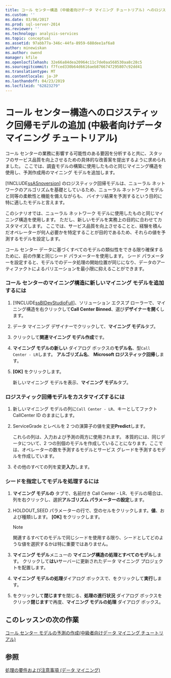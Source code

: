 ```yaml
---
title: コール センター構造 (中級者向けデータ マイニング チュートリアル) へのロジスティック回帰モデルの追加 |Microsoft Docs
ms.custom: ''
ms.date: 03/06/2017
ms.prod: sql-server-2014
ms.reviewer: ''
ms.technology: analysis-services
ms.topic: conceptual
ms.assetid: 97abb77a-346c-44fa-8959-688dee1af6a8
author: minewiskan
ms.author: owend
manager: kfile
ms.openlocfilehash: 32e66a84dea20964c11c7de0aa568530aa8c28c5
ms.sourcegitcommit: f7fced330b64d6616aeb8766747295807c92dd41
ms.translationtype: MT
ms.contentlocale: ja-JP
ms.lasthandoff: 04/23/2019
ms.locfileid: "62823279"
---
```

# <a name="adding-a-logistic-regression-model-to-the-call-center-structure-intermediate-data-mining-tutorial"></a>コール センター構造へのロジスティック回帰モデルの追加 (中級者向けデータ マイニング チュートリアル)
  コール センターの業務に影響する可能性のある要因を分析すると共に、スタッフのサービス品質を向上させるための具体的な改善案を提出するように求められました。 ここでは、調査モデルの構築に使用したものと同じマイニング構造を使用し、予測作成用のマイニング モデルを追加します。  
  
 [!INCLUDE[ssASnoversion](../includes/ssasnoversion-md.md)] のロジスティック回帰モデルは、ニューラル ネットワークのアルゴリズムを基礎としているため、ニューラル ネットワーク モデルと同等の柔軟性と機能を備えながらも、 バイナリ結果を予測するという目的に特に適したモデルと言えます。  
  
 このシナリオでは、ニューラル ネットワーク モデルに使用したものと同じマイニング構造を使用します。 ただし、新しいモデルを実務上の目的に合わせてカスタマイズします。 ここでは、サービス品質を向上させることと、経験を積んだオペレーターが何人必要かを特定することが目的であるため、それらの値を予測するモデルを設定します。  
  
 コール センター データに基づくすべてのモデルの類似性をできる限り確保するために、前の作業と同じシード パラメーターを使用します。 シード パラメーターを設定すると、モデルでのデータ処理の開始位置が同じになり、データのアーティファクトによるバリエーションを最小限に抑えることができます。  
  
### <a name="to-add-a-new-mining-model-to-the-call-center-mining-structure"></a>コール センターのマイニング構造に新しいマイニング モデルを追加するには  
  
1.  [!INCLUDE[ssBIDevStudioFull](../includes/ssbidevstudiofull-md.md)]、ソリューション エクスプ ローラーで、マイニング構造を右クリックして**Call Center Binned**、選び**デザイナーを開く**します。  
  
2.  データ マイニング デザイナーでクリックして、**マイニング モデル**タブ。  
  
3.  クリックして**関連マイニング モデル作成**です。  
  
4.  **マイニング モデルの新しい** ダイアログ ボックスの**モデル名**、型`Call Center - LR`します。  **アルゴリズム名**、 **Microsoft ロジスティック回帰**します。  
  
5.  **[OK]** をクリックします。  
  
     新しいマイニング モデルを表示、**マイニング モデル**タブ。  
  
### <a name="to-customize-the-logistic-regression-model"></a>ロジスティック回帰モデルをカスタマイズするには  
  
1.  新しいマイニング モデルの列に`Call Center - LR`、キーとしてファクト CallCenter ID のままにします。  
  
2.  ServiceGrade とレベルを 2 つの演算子の値を変更**Predict**します。  
  
     これらの列は、入力および予測の両方に使用されます。 本質的には、同じデータについて、2 つの別個のモデルを作成していることになります。ここでは、オペレーターの数を予測するモデルとサービス グレードを予測するモデルを作成しています。  
  
3.  その他のすべての列を変更**入力**します。  
  
### <a name="to-specify-the-seed-and-process-the-models"></a>シードを指定してモデルを処理するには  
  
1.  **マイニング モデルの** タブで、名前付き Call Center - LR、モデルの場合は、列を右クリックし、選択**アルゴリズム パラメーターの設定**します。  
  
2.  HOLDOUT_SEED パラメーターの行で、空のセルをクリックします。**値**、および種類`1`します。 **[OK]** をクリックします。  
  
    > [!NOTE]  
    >  関連するすべてのモデルで同じシードを使用する限り、シードとしてどのような値を選択するかは特に重要ではありません。  
  
3.  **マイニング モデル**メニューの **マイニング構造の処理とすべてのモデル**します。 クリックして**はい**サーバーに更新されたデータ マイニング プロジェクトを配置します。  
  
4.  **マイニング モデルの処理**ダイアログ ボックスで、をクリックして**実行**します。  
  
5.  をクリックして**閉じます**を閉じる、**処理の進行状況** ダイアログ ボックスをクリック**閉じます**で再度、**マイニング モデルの処理** ダイアログ ボックス。  
  
## <a name="next-task-in-lesson"></a>このレッスンの次の作業  
 [コール センター モデルの予測の作成&#40;中級者向けデータ マイニング チュートリアル&#41;](../../2014/tutorials/create-predictions-call-center-models-intermediate-data-mining-tutorial.md)  
  
## <a name="see-also"></a>参照  
 [処理の要件および注意事項 &#40;データ マイニング&#41;](../../2014/analysis-services/data-mining/processing-requirements-and-considerations-data-mining.md)  
  
  
